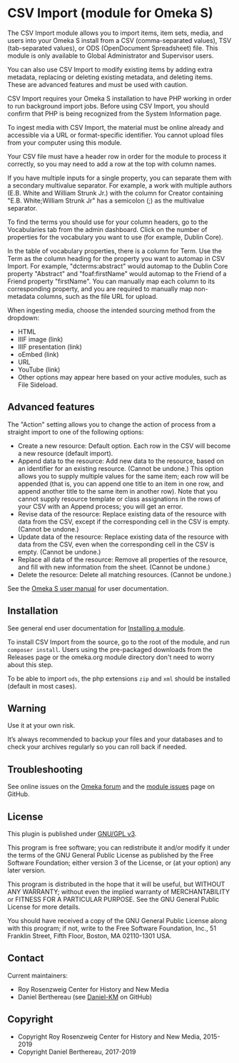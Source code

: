CSV Import (module for Omeka S)
===============================

The CSV Import module allows you to import items, item sets, media, and users into your Omeka S install from a CSV (comma-separated values), TSV (tab-separated values), or ODS (OpenDocument Spreadsheet) file. This module is only available to Global Administrator and Supervisor users.

You can also use CSV Import to modify existing items by adding extra metadata, replacing or deleting existing metadata, and deleting items. These are advanced features and must be used with caution. 

CSV Import requires your Omeka S installation to have PHP working in order to run background import jobs. Before using CSV Import, you should confirm that PHP is being recognized from the System Information page. 

To ingest media with CSV Import, the material must be online already and accessible via a URL or format-specific identifier. You cannot upload files from your computer using this module. 

Your CSV file must have a header row in order for the module to process it correctly, so you may need to add a row at the top with column names.

If you have multiple inputs for a single property, you can separate them with a secondary multivalue separator. For example, a work with multiple authors (E.B. White and William Strunk Jr.) with the column for Creator containing "E.B. White;William Strunk Jr" has a semicolon (;) as the multivalue separator. 

To find the terms you should use for your column headers, go to the Vocabularies tab from the admin dashboard. Click on the number of properties for the vocabulary you want to use (for example, Dublin Core).

In the table of vocabulary properties, there is a column for Term. Use the Term as the column heading for the property you want to automap in CSV Import. For example, "dcterms:abstract" would automap to the Dublin Core property "Abstract" and "foaf:firstName" would automap to the Friend of a Friend property "firstName". You can manually map each column to its corresponding property, and you are required to manually map non-metadata columns, such as the file URL for upload.

When ingesting media, choose the intended sourcing method from the dropdown:

- HTML
- IIIF image (link)
- IIIF presentation (link)
- oEmbed (link)
- URL
- YouTube (link)
- Other options may appear here based on your active modules, such as File Sideload.

## Advanced features

The "Action" setting allows you to change the action of process from a straight import to one of the following options:

- Create a new resource: Default option. Each row in the CSV will become a new resource (default import).
- Append data to the resource: Add new data to the resource, based on an identifier for an existing resource. (Cannot be undone.) This option allows you to supply multiple values for the same item; each row will be appended (that is, you can append one title to an item in one row, and append another title to the same item in another row). Note that you cannot supply resource template or class assignations in the rows of your CSV with an Append process; you will get an error.
- Revise data of the resource: Replace existing data of the resource with data from the CSV, except if the corresponding cell in the CSV is empty. (Cannot be undone.)
- Update data of the resource: Replace existing data of the resource with data from the CSV, even when the corresponding cell in the CSV is empty. (Cannot be undone.)
- Replace all data of the resource: Remove all properties of the resource, and fill with new information from the sheet. (Cannot be undone.)
- Delete the resource: Delete all matching resources. (Cannot be undone.)

See the [Omeka S user manual](http://omeka.org/s/docs/user-manual/modules/csvimport/) for user documentation.

Installation
------------

See general end user documentation for [Installing a module](http://omeka.org/s/docs/user-manual/modules/#installing-modules).

To install CSV Import from the source, go to the root of the module, and run `composer install`. Users
using the pre-packaged downloads from the Releases page or the omeka.org module directory don't need
to worry about this step.

To be able to import `ods`, the php extensions `zip` and `xml` should be installed (default in most cases).

Warning
-------

Use it at your own risk.

It’s always recommended to backup your files and your databases and to check your archives regularly so you can roll back if needed.

Troubleshooting
---------------

See online issues on the [Omeka forum] and the [module issues] page on GitHub.

License
-------

This plugin is published under [GNU/GPL v3].

This program is free software; you can redistribute it and/or modify it under the terms of the GNU General Public License as published by the Free Software Foundation; either version 3 of the License, or (at your option) any later version.

This program is distributed in the hope that it will be useful, but WITHOUT ANY WARRANTY; without even the implied warranty of MERCHANTABILITY or FITNESS FOR A PARTICULAR PURPOSE. See the GNU General Public License for more details.

You should have received a copy of the GNU General Public License along with this program; if not, write to the Free Software Foundation, Inc., 51 Franklin Street, Fifth Floor, Boston, MA 02110-1301 USA.

Contact
-------

Current maintainers:

* Roy Rosenzweig Center for History and New Media
* Daniel Berthereau (see [Daniel-KM] on GitHub)

Copyright
---------

* Copyright Roy Rosenzweig Center for History and New Media, 2015-2019
* Copyright Daniel Berthereau, 2017-2019

[CSV Import]: https://github.com/Omeka-s-modules/CSVImport
[Omeka S]: https://omeka.org/s
[TSV]: https://en.wikipedia.org/wiki/Tab-separated_values
[ODS]: http://opendocumentformat.org/aboutODF
[LibreOffice]: https://www.libreoffice.org
[Omeka forum]: https://forum.omeka.org/c/omeka-s/modules
[module issues]: https://github.com/omeka-s-modules/CSVImport/issues
[GNU/GPL v3]: https://www.gnu.org/licenses/gpl-3.0.html
[Daniel-KM]: https://github.com/Daniel-KM "Daniel Berthereau"

